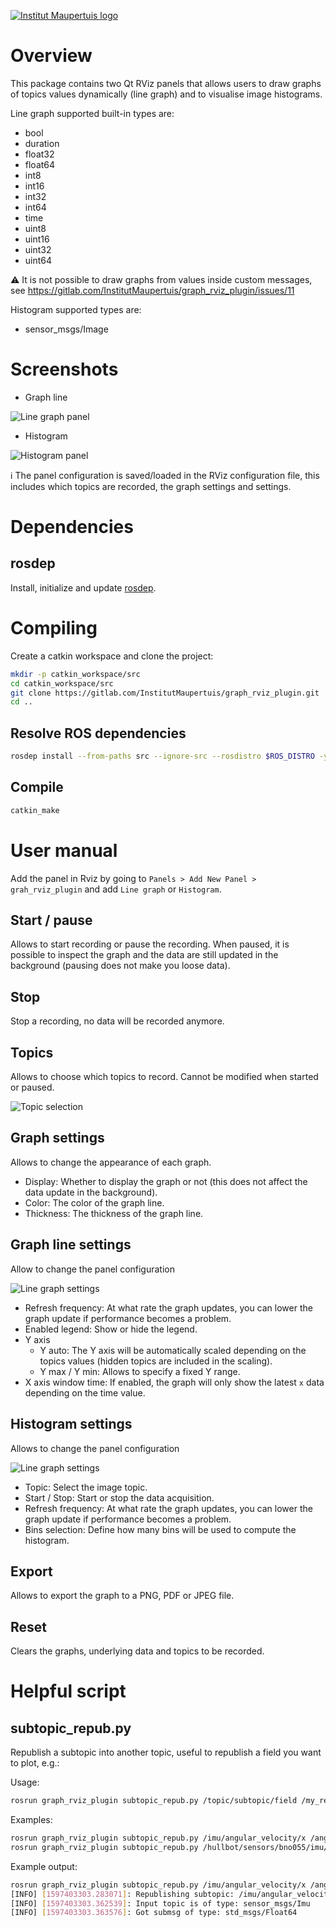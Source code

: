 [![Institut Maupertuis logo](http://www.institutmaupertuis.fr/media/gabarit/logo.png)](http://www.institutmaupertuis.fr)

# Overview
This package contains two Qt RViz panels that allows users to draw graphs of topics values dynamically (line graph) and to visualise image histograms.

Line graph supported built-in types are:
- bool
- duration
- float32
- float64
- int8
- int16
- int32
- int64
- time
- uint8
- uint16
- uint32
- uint64

:warning: It is not possible to draw graphs from values inside custom messages, see https://gitlab.com/InstitutMaupertuis/graph_rviz_plugin/issues/11

Histogram supported types are:
- sensor_msgs/Image

# Screenshots
- Graph line

![Line graph panel](documentation/line_graph_panel.png)

- Histogram

![Histogram panel](documentation/histogram_panel.png)

:information_source: The panel configuration is saved/loaded in the RViz configuration file, this includes which topics are recorded, the graph settings and settings.

# Dependencies

## rosdep
Install, initialize and update [rosdep](https://wiki.ros.org/rosdep).

# Compiling
Create a catkin workspace and clone the project:

```bash
mkdir -p catkin_workspace/src
cd catkin_workspace/src
git clone https://gitlab.com/InstitutMaupertuis/graph_rviz_plugin.git
cd ..
```

## Resolve ROS dependencies
```bash
rosdep install --from-paths src --ignore-src --rosdistro $ROS_DISTRO -y
```

## Compile
```bash
catkin_make
```

# User manual
Add the panel in Rviz by going to `Panels > Add New Panel > grah_rviz_plugin` and add `Line graph` or `Histogram`.

## Start / pause
Allows to start recording or pause the recording. When paused, it is possible to inspect the graph and the data are still updated in the background (pausing does not make you loose data).

## Stop
Stop a recording, no data will be recorded anymore.

## Topics
Allows to choose which topics to record. Cannot be modified when started or paused.

![Topic selection](documentation/topic_selection.png)

## Graph settings
Allows to change the appearance of each graph.

- Display: Whether to display the graph or not (this does not affect the data update in the background).
- Color: The color of the graph line.
- Thickness: The thickness of the graph line.

## Graph line settings
Allow to change the panel configuration

![Line graph settings](documentation/line_graph_settings.png)

- Refresh frequency: At what rate the graph updates, you can lower the graph update if performance becomes a problem.
- Enabled legend: Show or hide the legend.
- Y axis
  - Y auto: The Y axis will be automatically scaled depending on the topics values (hidden topics are included in the scaling).
  - Y max / Y min: Allows to specify a fixed Y range.
- X axis window time: If enabled, the graph will only show the latest `x` data depending on the time value.

## Histogram settings
Allows to change the panel configuration

![Line graph settings](documentation/histogram_settings.png)
- Topic: Select the image topic.
- Start / Stop: Start or stop the data acquisition.
- Refresh frequency: At what rate the graph updates, you can lower the graph update if performance becomes a problem.
- Bins selection: Define how many bins will be used to compute the histogram.

## Export
Allows to export the graph to a PNG, PDF or JPEG file.

## Reset
Clears the graphs, underlying data and topics to be recorded.


# Helpful script

## subtopic_repub.py

Republish a subtopic into another topic, useful to republish a field you want to plot, e.g.:

Usage:
```bash
rosrun graph_rviz_plugin subtopic_repub.py /topic/subtopic/field /my_republished_field [queue_size (default 10)]
```

Examples:
```bash
rosrun graph_rviz_plugin subtopic_repub.py /imu/angular_velocity/x /angular_velocity_x
rosrun graph_rviz_plugin subtopic_repub.py /hullbot/sensors/bno055/imu/angular_velocity_covariance[0] /angular_velocity_covariance_0
```

Example output:
```bash
rosrun graph_rviz_plugin subtopic_repub.py /imu/angular_velocity/x /angular_velocity_x
[INFO] [1597403303.283071]: Republishing subtopic: /imu/angular_velocity/x into topic: /angular_velocity_x (with queue_size: 10)
[INFO] [1597403303.362539]: Input topic is of type: sensor_msgs/Imu
[INFO] [1597403303.363576]: Got submsg of type: std_msgs/Float64
```

